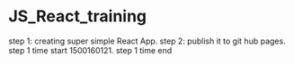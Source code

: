# JS_React_training
step 1: creating super simple React App. 
step 2: publish it to git hub pages.
step 1 time start 1500160121. step 1 time end 
